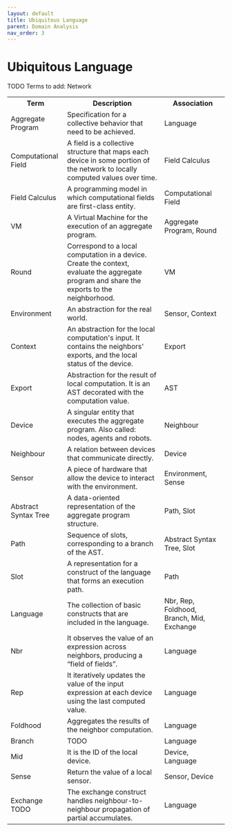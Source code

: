 ```yaml
---
layout: default
title: Ubiquitous Language
parent: Domain Analysis
nav_order: 3
---
```

# Ubiquitous Language


TODO
Terms to add: Network

<table>
    <tr>
        <th>Term</th>
        <th>Description</th>
        <th>Association</th>
    </tr>
    <tr>
        <td>Aggregate Program</td>
        <td>Specification for a collective behavior that need to be achieved.</td>
        <td>Language</td>
    </tr>
    <tr>
        <td>Computational Field</td>
        <td>A field is a collective structure that maps each device in some portion of the network to locally computed values over time.</td>
        <td>Field Calculus</td>
    </tr>
    <tr>
        <td>Field Calculus</td>
        <td>A programming model in which computational fields are first-class entity.</td>
        <td>Computational Field</td>
    </tr>
    <tr>
        <td>VM</td>
        <td>A Virtual Machine for the execution of an aggregate program.</td>
        <td>Aggregate Program, Round</td>
    </tr>
    <tr>
        <td>Round</td>
        <td>Correspond to a local computation in a device. Create the context, evaluate the aggregate program and share the exports to the neighborhood.</td>
        <td>VM</td>
    </tr>
    <tr>
        <td>Environment</td>
        <td>An abstraction for the real world.</td>
        <td>Sensor, Context</td>
    </tr>
    <tr>
        <td>Context</td>
        <td>An abstraction for the local computation's input. It contains the neighbors' exports,  and the local status of the device.</td>
        <td>Export</td>
    </tr>
    <tr>
        <td>Export</td>
        <td>Abstraction for the result of local computation. It is an AST decorated with the computation value.</td>
        <td>AST</td>
    </tr>
    <tr>
        <td>Device</td>
        <td>A singular entity that executes the aggregate program. Also called: nodes, agents and robots.</td>
        <td>Neighbour</td>
    </tr>
    <tr>
        <td>Neighbour</td>
        <td>A relation between devices that communicate directly.</td>
        <td>Device</td>
    </tr>
    <tr>
        <td>Sensor</td>
        <td>A piece of hardware that allow the device to interact with the environment.</td>
        <td>Environment, Sense</td>
    </tr>
    <tr>
        <td>Abstract Syntax Tree</td>
        <td>A data-oriented representation of the aggregate program structure.</td>
        <td>Path, Slot</td>
    </tr>
    <tr>
        <td>Path</td>
        <td>Sequence of slots, corresponding to a branch of the AST.</td>
        <td>Abstract Syntax Tree, Slot</td>
    </tr>
    <tr>
        <td>Slot</td>
        <td>A representation for a construct of the language that forms an execution path.</td>
        <td>Path</td>
    </tr>
    <tr>
        <td>Language</td>
        <td>The collection of basic constructs that are included in the language.</td>
        <td>Nbr, Rep, Foldhood, Branch, Mid, Exchange</td>
    </tr>
    <tr>
        <td>Nbr</td>
        <td>It observes the value of an expression across neighbors, producing a “field of fields”.</td>
        <td>Language</td>
    </tr>
    <tr>
        <td>Rep</td>
        <td>It iteratively updates the value of the input expression at each device using the last computed value.</td>
        <td>Language</td>
    </tr>
    <tr>
        <td>Foldhood</td>
        <td>Aggregates the results of the neighbor computation.</td>
        <td>Language</td>
    </tr>
    <tr>
        <td>Branch</td>
        <td>TODO</td>
        <td>Language</td>
    </tr>
    <tr>
        <td>Mid</td>
        <td>It is the ID of the local device.</td>
        <td>Device, Language</td>
    </tr>
    <tr>
        <td>Sense</td>
        <td>Return the value of a local sensor.</td>
        <td>Sensor, Device</td>
    </tr>
    <tr>
        <td>Exchange TODO</td>
        <td>The exchange construct handles neighbour-to-neighbour propagation of partial accumulates.</td>
        <td>Language</td>
    </tr>
</table>


